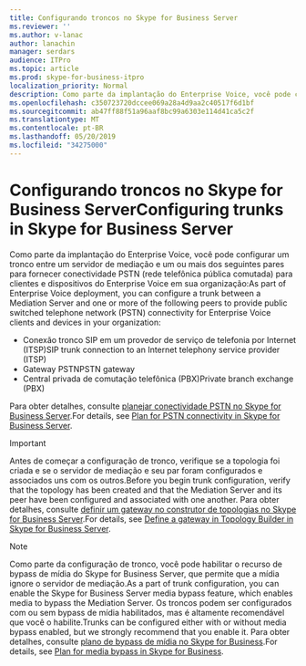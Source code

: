 ```yaml
---
title: Configurando troncos no Skype for Business Server
ms.reviewer: ''
ms.author: v-lanac
author: lanachin
manager: serdars
audience: ITPro
ms.topic: article
ms.prod: skype-for-business-itpro
localization_priority: Normal
description: Como parte da implantação do Enterprise Voice, você pode configurar um tronco entre um servidor de mediação e um ou mais pares para fornecer conectividade PSTN (rede telefônica pública comutada) para clientes e dispositivos do Enterprise Voice em sua organização.
ms.openlocfilehash: c350723720dccee069a28a4d9aa2c40517f6d1bf
ms.sourcegitcommit: ab47ff88f51a96aaf8bc99a6303e114d41ca5c2f
ms.translationtype: MT
ms.contentlocale: pt-BR
ms.lasthandoff: 05/20/2019
ms.locfileid: "34275000"
---
```

# <a name="configuring-trunks-in-skype-for-business-server"></a><span data-ttu-id="05891-103">Configurando troncos no Skype for Business Server</span><span class="sxs-lookup"><span data-stu-id="05891-103">Configuring trunks in Skype for Business Server</span></span>

<span data-ttu-id="05891-104">Como parte da implantação do Enterprise Voice, você pode configurar um tronco entre um servidor de mediação e um ou mais dos seguintes pares para fornecer conectividade PSTN (rede telefônica pública comutada) para clientes e dispositivos do Enterprise Voice em sua organização:</span><span class="sxs-lookup"><span data-stu-id="05891-104">As part of Enterprise Voice deployment, you can configure a trunk between a Mediation Server and one or more of the following peers to provide public switched telephone network (PSTN) connectivity for Enterprise Voice clients and devices in your organization:</span></span>

- <span data-ttu-id="05891-105">Conexão tronco SIP em um provedor de serviço de telefonia por Internet (ITSP)</span><span class="sxs-lookup"><span data-stu-id="05891-105">SIP trunk connection to an Internet telephony service provider (ITSP)</span></span>
- <span data-ttu-id="05891-106">Gateway PSTN</span><span class="sxs-lookup"><span data-stu-id="05891-106">PSTN gateway</span></span>
- <span data-ttu-id="05891-107">Central privada de comutação telefônica (PBX)</span><span class="sxs-lookup"><span data-stu-id="05891-107">Private branch exchange (PBX)</span></span>

<span data-ttu-id="05891-108">Para obter detalhes, consulte [planejar conectividade PSTN no Skype for Business Server](../../plan-your-deployment/enterprise-voice-solution/pstn-connectivity-0.md).</span><span class="sxs-lookup"><span data-stu-id="05891-108">For details, see [Plan for PSTN connectivity in Skype for Business Server](../../plan-your-deployment/enterprise-voice-solution/pstn-connectivity-0.md).</span></span>

> [!IMPORTANT]
> <span data-ttu-id="05891-109">Antes de começar a configuração de tronco, verifique se a topologia foi criada e se o servidor de mediação e seu par foram configurados e associados uns com os outros.</span><span class="sxs-lookup"><span data-stu-id="05891-109">Before you begin trunk configuration, verify that the topology has been created and that the Mediation Server and its peer have been configured and associated with one another.</span></span> <span data-ttu-id="05891-110">Para obter detalhes, consulte [definir um gateway no construtor de topologias no Skype for Business Server](../../deploy/deploy-enterprise-voice/define-a-gateway.md).</span><span class="sxs-lookup"><span data-stu-id="05891-110">For details, see [Define a gateway in Topology Builder in Skype for Business Server](../../deploy/deploy-enterprise-voice/define-a-gateway.md).</span></span>

> [!NOTE]
> <span data-ttu-id="05891-111">Como parte da configuração de tronco, você pode habilitar o recurso de bypass de mídia do Skype for Business Server, que permite que a mídia ignore o servidor de mediação.</span><span class="sxs-lookup"><span data-stu-id="05891-111">As a part of trunk configuration, you can enable the Skype for Business Server media bypass feature, which enables media to bypass the Mediation Server.</span></span> <span data-ttu-id="05891-112">Os troncos podem ser configurados com ou sem bypass de mídia habilitados, mas é altamente recomendável que você o habilite.</span><span class="sxs-lookup"><span data-stu-id="05891-112">Trunks can be configured either with or without media bypass enabled, but we strongly recommend that you enable it.</span></span> <span data-ttu-id="05891-113">Para obter detalhes, consulte [plano de bypass de mídia no Skype for Business](../../plan-your-deployment/enterprise-voice-solution/media-bypass.md).</span><span class="sxs-lookup"><span data-stu-id="05891-113">For details, see [Plan for media bypass in Skype for Business](../../plan-your-deployment/enterprise-voice-solution/media-bypass.md).</span></span>
